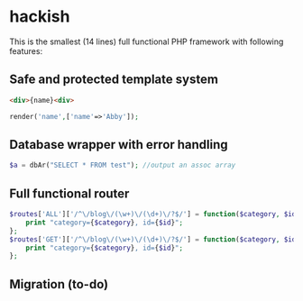 # hackish

This is the smallest (14 lines) full functional PHP framework with following features:

## Safe and protected template system

```html
<div>{name}<div>
```
```php
render('name',['name'=>'Abby']);
```

## Database wrapper with error handling

```php
$a = dbAr("SELECT * FROM test"); //output an assoc array
```

## Full functional router

```php
$routes['ALL']['/^\/blog\/(\w+)\/(\d+)\/?$/'] = function($category, $id){
    print "category={$category}, id={$id}";
};
$routes['GET']['/^\/blog\/(\w+)\/(\d+)\/?$/'] = function($category, $id){
    print "category={$category}, id={$id}";
};
```

## Migration (to-do)
